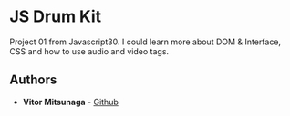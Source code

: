 # JS Drum Kit

Project 01 from Javascript30.
I could learn more about DOM & Interface, CSS and how to use audio and video tags.

## Authors

* **Vitor Mitsunaga** - [Github](https://github.com/vmitsunaga)